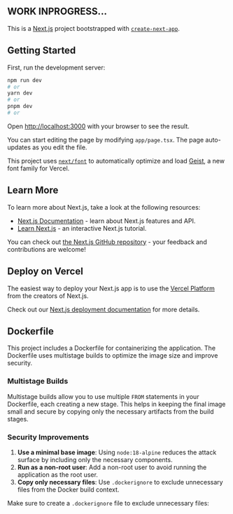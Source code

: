 ## WORK INPROGRESS...
This is a [Next.js](https://nextjs.org) project bootstrapped with [`create-next-app`](https://nextjs.org/docs/app/api-reference/cli/create-next-app).

## Getting Started

First, run the development server:

```bash
npm run dev
# or
yarn dev
# or
pnpm dev
# or
```

Open [http://localhost:3000](http://localhost:3000) with your browser to see the result.

You can start editing the page by modifying `app/page.tsx`. The page auto-updates as you edit the file.

This project uses [`next/font`](https://nextjs.org/docs/app/building-your-application/optimizing/fonts) to automatically optimize and load [Geist](https://vercel.com/font), a new font family for Vercel.

## Learn More

To learn more about Next.js, take a look at the following resources:

- [Next.js Documentation](https://nextjs.org/docs) - learn about Next.js features and API.
- [Learn Next.js](https://nextjs.org/learn) - an interactive Next.js tutorial.

You can check out [the Next.js GitHub repository](https://github.com/vercel/next.js) - your feedback and contributions are welcome!

## Deploy on Vercel

The easiest way to deploy your Next.js app is to use the [Vercel Platform](https://vercel.com/new?utm_medium=default-template&filter=next.js&utm_source=create-next-app&utm_campaign=create-next-app-readme) from the creators of Next.js.

Check out our [Next.js deployment documentation](https://nextjs.org/docs/app/building-your-application/deploying) for more details.

## Dockerfile

This project includes a Dockerfile for containerizing the application. The Dockerfile uses multistage builds to optimize the image size and improve security.

### Multistage Builds

Multistage builds allow you to use multiple `FROM` statements in your Dockerfile, each creating a new stage. This helps in keeping the final image small and secure by copying only the necessary artifacts from the build stages.

### Security Improvements

1. **Use a minimal base image**: Using `node:18-alpine` reduces the attack surface by including only the necessary components.
2. **Run as a non-root user**: Add a non-root user to avoid running the application as the root user.
3. **Copy only necessary files**: Use `.dockerignore` to exclude unnecessary files from the Docker build context.

Make sure to create a `.dockerignore` file to exclude unnecessary files:

